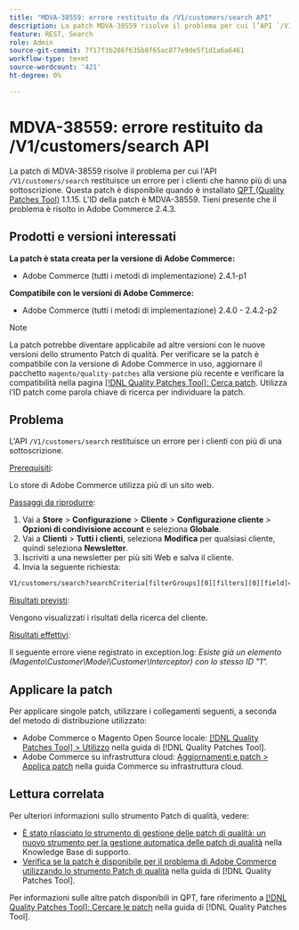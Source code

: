 ```yaml
---
title: "MDVA-38559: errore restituito da /V1/customers/search API"
description: La patch MDVA-38559 risolve il problema per cui l’API `/V1/customers/search` restituisce un errore per i clienti che hanno più di un abbonamento. Questa patch è disponibile quando è installato [Quality Patches Tool (QPT)](https://experienceleague.adobe.com/en/docs/commerce-knowledge-base/kb/announcements/commerce-announcements/magento-quality-patches-released-new-tool-to-self-serve-quality-patches) 1.1.15. L'ID della patch è MDVA-38559. Tieni presente che il problema è risolto in Adobe Commerce 2.4.3.
feature: REST, Search
role: Admin
source-git-commit: 7f17f1b286f635b8f65ac877e9de5f1d1a6a6461
workflow-type: tm+mt
source-wordcount: '421'
ht-degree: 0%

---
```


# MDVA-38559: errore restituito da /V1/customers/search API

La patch di MDVA-38559 risolve il problema per cui l&#39;API `/V1/customers/search` restituisce un errore per i clienti che hanno più di una sottoscrizione. Questa patch è disponibile quando è installato [QPT (Quality Patches Tool)](https://experienceleague.adobe.com/en/docs/commerce-knowledge-base/kb/announcements/commerce-announcements/magento-quality-patches-released-new-tool-to-self-serve-quality-patches) 1.1.15. L&#39;ID della patch è MDVA-38559. Tieni presente che il problema è risolto in Adobe Commerce 2.4.3.

## Prodotti e versioni interessati

**La patch è stata creata per la versione di Adobe Commerce:**

* Adobe Commerce (tutti i metodi di implementazione) 2.4.1-p1

**Compatibile con le versioni di Adobe Commerce:**

* Adobe Commerce (tutti i metodi di implementazione) 2.4.0 - 2.4.2-p2

>[!NOTE]
>
>La patch potrebbe diventare applicabile ad altre versioni con le nuove versioni dello strumento Patch di qualità. Per verificare se la patch è compatibile con la versione di Adobe Commerce in uso, aggiornare il pacchetto `magento/quality-patches` alla versione più recente e verificare la compatibilità nella pagina [[!DNL Quality Patches Tool]: Cerca patch](https://experienceleague.adobe.com/en/docs/commerce-knowledge-base/kb/announcements/commerce-announcements/magento-quality-patches-released-new-tool-to-self-serve-quality-patches). Utilizza l’ID patch come parola chiave di ricerca per individuare la patch.

## Problema

L&#39;API `/V1/customers/search` restituisce un errore per i clienti con più di una sottoscrizione.

<u>Prerequisiti</u>:

Lo store di Adobe Commerce utilizza più di un sito web.

<u>Passaggi da riprodurre</u>:

1. Vai a **Store** > **Configurazione** > **Cliente** > **Configurazione cliente** > **Opzioni di condivisione account** e seleziona **Globale**.
1. Vai a **Clienti** > **Tutti i clienti**, seleziona **Modifica** per qualsiasi cliente, quindi seleziona **Newsletter**.
1. Iscriviti a una newsletter per più siti Web e salva il cliente.
1. Invia la seguente richiesta:

```REST API
V1/customers/search?searchCriteria[filterGroups][0][filters][0][field]=email&searchCriteria[filterGroups][0][filters][0][value]=test@example.com&searchCriteria[filterGroups][0][filters][0][conditionType]=eq
```

<u>Risultati previsti</u>:

Vengono visualizzati i risultati della ricerca del cliente.

<u>Risultati effettivi</u>:

Il seguente errore viene registrato in exception.log: *Esiste già un elemento (Magento\Customer\Model\Customer\Interceptor) con lo stesso ID &quot;1&quot;.*

## Applicare la patch

Per applicare singole patch, utilizzare i collegamenti seguenti, a seconda del metodo di distribuzione utilizzato:

* Adobe Commerce o Magento Open Source locale: [[!DNL Quality Patches Tool] > Utilizzo](/help/tools/quality-patches-tool/usage.md) nella guida di [!DNL Quality Patches Tool].
* Adobe Commerce su infrastruttura cloud: [Aggiornamenti e patch > Applica patch](https://experienceleague.adobe.com/docs/commerce-cloud-service/user-guide/develop/upgrade/apply-patches.html) nella guida Commerce su infrastruttura cloud.

## Lettura correlata

Per ulteriori informazioni sullo strumento Patch di qualità, vedere:

* [È stato rilasciato lo strumento di gestione delle patch di qualità: un nuovo strumento per la gestione automatica delle patch di qualità](https://experienceleague.adobe.com/en/docs/commerce-knowledge-base/kb/announcements/commerce-announcements/magento-quality-patches-released-new-tool-to-self-serve-quality-patches) nella Knowledge Base di supporto.
* [Verifica se la patch è disponibile per il problema di Adobe Commerce utilizzando lo strumento Patch di qualità](/help/tools/quality-patches-tool/patches-available-in-qpt/check-patch-for-magento-issue-with-magento-quality-patches.md) nella guida di [!DNL Quality Patches Tool].

Per informazioni sulle altre patch disponibili in QPT, fare riferimento a [[!DNL Quality Patches Tool]: Cercare le patch](https://experienceleague.adobe.com/tools/commerce-quality-patches/index.html) nella guida di [!DNL Quality Patches Tool].
